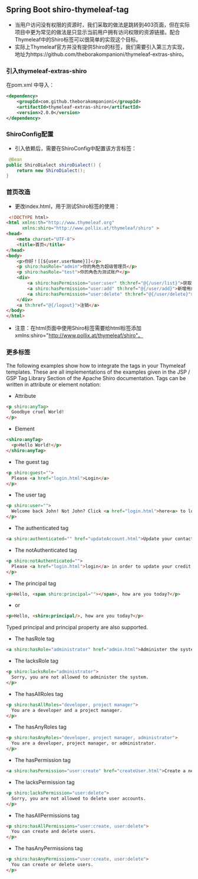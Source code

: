 ## Spring Boot shiro-thymeleaf-tag
- 当用户访问没有权限的资源时，我们采取的做法是跳转到403页面，但在实际项目中更为常见的做法是只显示当前用户拥有访问权限的资源链接。配合Thymeleaf中的Shiro标签可以很简单的实现这个目标。
- 实际上Thymeleaf官方并没有提供Shiro的标签，我们需要引入第三方实现，地址为https://github.com/theborakompanioni/thymeleaf-extras-shiro。

### 引入thymeleaf-extras-shiro
在pom.xml 中导入：
```xml
<dependency>
    <groupId>com.github.theborakompanioni</groupId>
    <artifactId>thymeleaf-extras-shiro</artifactId>
    <version>2.0.0</version>
</dependency>
```

### ShiroConfig配置
- 引入依赖后，需要在ShiroConfig中配置该方言标签：
```java
 @Bean
public ShiroDialect shiroDialect() {
    return new ShiroDialect();
}
```
### 首页改造
- 更改index.html，用于测试Shiro标签的使用：
```html
 <!DOCTYPE html>
<html xmlns:th="http://www.thymeleaf.org" 
      xmlns:shiro="http://www.pollix.at/thymeleaf/shiro" >
<head>
    <meta charset="UTF-8">
    <title>首页</title>
</head>
<body>
    <p>你好！[[${user.userName}]]</p>
    <p shiro:hasRole="admin">你的角色为超级管理员</p>
    <p shiro:hasRole="test">你的角色为测试账户</p>
    <div>
        <a shiro:hasPermission="user:user" th:href="@{/user/list}">获取用户信息</a>
        <a shiro:hasPermission="user:add" th:href="@{/user/add}">新增用户</a>
        <a shiro:hasPermission="user:delete" th:href="@{/user/delete}">删除用户</a>
    </div>
    <a th:href="@{/logout}">注销</a>
</body>
</html>
```
- 注意：在html页面中使用Shiro标签需要给html标签添加xmlns:shiro="http://www.pollix.at/thymeleaf/shiro"。
     
### 更多标签
The following examples show how to integrate the tags in your Thymeleaf templates. These are all implementations of the examples given in the JSP / GSP Tag Library Section of the Apache Shiro documentation.
Tags can be written in attribute or element notation:

- Attribute
```html
<p shiro:anyTag>
  Goodbye cruel World!
</p>
```
- Element
```html
<shiro:anyTag>
  <p>Hello World!</p>
</shiro:anyTag>
```
- The guest tag
```html
<p shiro:guest="">
  Please <a href="login.html">Login</a>
</p>
```
- The user tag
```html
<p shiro:user="">
  Welcome back John! Not John? Click <a href="login.html">here<a> to login.
</p>
```
- The authenticated tag
```html
<a shiro:authenticated="" href="updateAccount.html">Update your contact information</a>
```
- The notAuthenticated tag
```html
<p shiro:notAuthenticated="">
  Please <a href="login.html">login</a> in order to update your credit card information.
</p>
```
- The principal tag
```html
<p>Hello, <span shiro:principal=""></span>, how are you today?</p>
```
- or
```html
<p>Hello, <shiro:principal/>, how are you today?</p>
```
Typed principal and principal property are also supported.

- The hasRole tag
```html
<a shiro:hasRole="administrator" href="admin.html">Administer the system</a>
```
- The lacksRole tag
```html
<p shiro:lacksRole="administrator">
  Sorry, you are not allowed to administer the system.
</p>
```
- The hasAllRoles tag
```html
<p shiro:hasAllRoles="developer, project manager">
  You are a developer and a project manager.
</p>
```
- The hasAnyRoles tag
```html
<p shiro:hasAnyRoles="developer, project manager, administrator">
  You are a developer, project manager, or administrator.
</p>
```
- The hasPermission tag
```html
<a shiro:hasPermission="user:create" href="createUser.html">Create a new User</a>
```
- The lacksPermission tag
```html
<p shiro:lacksPermission="user:delete">
  Sorry, you are not allowed to delete user accounts.
</p>
```
- The hasAllPermissions tag
```html
<p shiro:hasAllPermissions="user:create, user:delete">
  You can create and delete users.
</p>
```
- The hasAnyPermissions tag
```html
<p shiro:hasAnyPermissions="user:create, user:delete">
  You can create or delete users.
</p>
```



